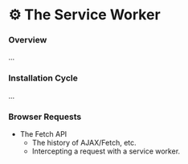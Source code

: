 # ⚙️ The Service Worker

### Overview

...

### Installation Cycle

...

### Browser Requests

* The Fetch API
  * The history of AJAX/Fetch, etc.
  * Intercepting a request with a service worker.

